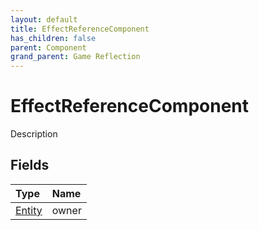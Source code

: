 ```yaml
---
layout: default
title: EffectReferenceComponent
has_children: false
parent: Component
grand_parent: Game Reflection
---
```

# EffectReferenceComponent
Description 

## Fields

| Type | Name |
|:-------------|:--------------|
| [Entity](/docs/game-reflection/classes/entity) | owner |

